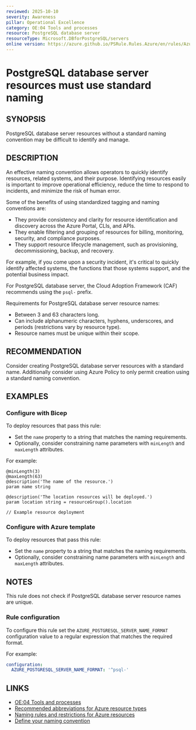 ```yaml
---
reviewed: 2025-10-10
severity: Awareness
pillar: Operational Excellence
category: OE:04 Tools and processes
resource: PostgreSQL database server
resourceType: Microsoft.DBforPostgreSQL/servers
online version: https://azure.github.io/PSRule.Rules.Azure/en/rules/Azure.PostgreSQL.Naming/
---
```


# PostgreSQL database server resources must use standard naming

## SYNOPSIS

PostgreSQL database server resources without a standard naming convention may be difficult to identify and manage.

## DESCRIPTION

An effective naming convention allows operators to quickly identify resources, related systems, and their purpose.
Identifying resources easily is important to improve operational efficiency, reduce the time to respond to incidents,
and minimize the risk of human error.

Some of the benefits of using standardized tagging and naming conventions are:

- They provide consistency and clarity for resource identification and discovery across the Azure Portal, CLIs, and APIs.
- They enable filtering and grouping of resources for billing, monitoring, security, and compliance purposes.
- They support resource lifecycle management, such as provisioning, decommissioning, backup, and recovery.

For example, if you come upon a security incident, it's critical to quickly identify affected systems,
the functions that those systems support, and the potential business impact.

For PostgreSQL database server, the Cloud Adoption Framework (CAF) recommends using the `psql-` prefix.

Requirements for PostgreSQL database server resource names:

- Between 3 and 63 characters long.
- Can include alphanumeric characters, hyphens, underscores, and periods (restrictions vary by resource type).
- Resource names must be unique within their scope.

## RECOMMENDATION

Consider creating PostgreSQL database server resources with a standard name.
Additionally consider using Azure Policy to only permit creation using a standard naming convention.

## EXAMPLES

### Configure with Bicep

To deploy resources that pass this rule:

- Set the `name` property to a string that matches the naming requirements.
- Optionally, consider constraining name parameters with `minLength` and `maxLength` attributes.

For example:

```bicep
@minLength(3)
@maxLength(63)
@description('The name of the resource.')
param name string

@description('The location resources will be deployed.')
param location string = resourceGroup().location

// Example resource deployment
```

### Configure with Azure template

To deploy resources that pass this rule:

- Set the `name` property to a string that matches the naming requirements.
- Optionally, consider constraining name parameters with `minLength` and `maxLength` attributes.

## NOTES

This rule does not check if PostgreSQL database server resource names are unique.

<!-- caf:note name-format -->

### Rule configuration

<!-- module:config rule AZURE_POSTGRESQL_SERVER_NAME_FORMAT -->

To configure this rule set the `AZURE_POSTGRESQL_SERVER_NAME_FORMAT` configuration value to a regular expression
that matches the required format.

For example:

```yaml
configuration:
  AZURE_POSTGRESQL_SERVER_NAME_FORMAT: '^psql-'
```

## LINKS

- [OE:04 Tools and processes](https://learn.microsoft.com/azure/well-architected/operational-excellence/tools-processes)
- [Recommended abbreviations for Azure resource types](https://learn.microsoft.com/azure/cloud-adoption-framework/ready/azure-best-practices/resource-abbreviations)
- [Naming rules and restrictions for Azure resources](https://learn.microsoft.com/azure/azure-resource-manager/management/resource-name-rules)
- [Define your naming convention](https://learn.microsoft.com/azure/cloud-adoption-framework/ready/azure-best-practices/resource-naming)
